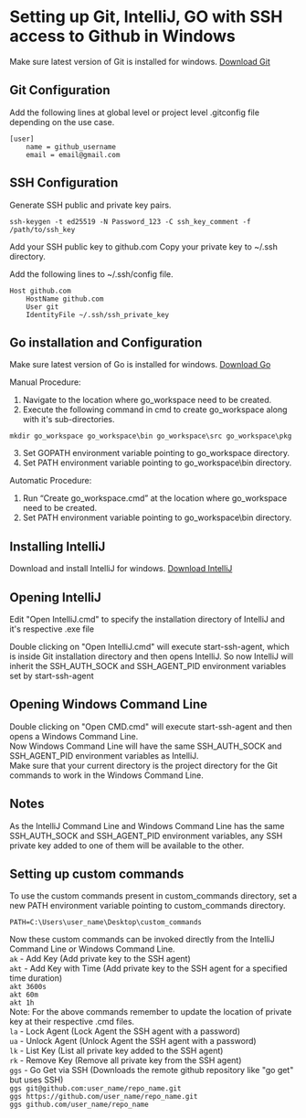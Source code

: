 # Setting up Git, IntelliJ, GO with SSH access to Github in Windows

Make sure latest version of Git is installed for windows. [Download Git](https://git-scm.com/downloads)

## Git Configuration
Add the following lines at global level or project level .gitconfig file depending on the use case.
```
[user]
	name = github_username
	email = email@gmail.com
```

## SSH Configuration
Generate SSH public and private key pairs.
```
ssh-keygen -t ed25519 -N Password_123 -C ssh_key_comment -f /path/to/ssh_key
```

Add your SSH public key to github.com
Copy your private key to ~/.ssh directory.

Add the following lines to ~/.ssh/config file.
```
Host github.com
	HostName github.com
	User git
	IdentityFile ~/.ssh/ssh_private_key
```

## Go installation and Configuration
Make sure latest version of Go is installed for windows. [Download Go](https://golang.org/dl/)

Manual Procedure:
1. Navigate to the location where go_workspace need to be created.
2. Execute the following command in cmd to create go_workspace along with it's sub-directories.
```
mkdir go_workspace go_workspace\bin go_workspace\src go_workspace\pkg
```
3. Set GOPATH environment variable pointing to go_workspace directory.
4. Set PATH environment variable pointing to go_workspace\bin directory.

Automatic Procedure:
1. Run “Create  go_workspace.cmd” at the location where go_workspace need to be created.
2. Set PATH environment variable pointing to go_workspace\bin directory.

## Installing IntelliJ
Download and install IntelliJ for windows. [Download IntelliJ](https://www.jetbrains.com/idea/)


## Opening IntelliJ
Edit "Open IntelliJ.cmd" to specify the installation directory of IntelliJ and it's respective .exe file

Double clicking on "Open IntelliJ.cmd" will execute start-ssh-agent, which is inside Git installation directory and then opens IntelliJ.
So now IntelliJ will inherit the SSH_AUTH_SOCK and SSH_AGENT_PID environment variables set by start-ssh-agent

## Opening Windows Command Line
Double clicking on "Open CMD.cmd" will execute start-ssh-agent and then opens a Windows Command Line.  
Now Windows Command Line will have the same SSH_AUTH_SOCK and SSH_AGENT_PID environment variables as IntelliJ.  
Make sure that your current directory is the project directory for the Git commands to work in the Windows Command Line.

## Notes
As the IntelliJ Command Line and Windows Command Line has the same SSH_AUTH_SOCK and SSH_AGENT_PID environment variables, any SSH private key added to one of them will be available to the other.


## Setting up custom commands
To use the custom commands present in custom_commands directory, set a new PATH environment variable pointing to custom_commands directory.
```
PATH=C:\Users\user_name\Desktop\custom_commands
```
Now these custom commands can be invoked directly from the IntelliJ Command Line or Windows Command Line.  
```ak``` - Add Key (Add private key to the SSH agent)  
```akt``` - Add Key with Time (Add private key to the SSH agent for a specified time duration)  
```akt 3600s```  
```akt 60m```  
```akt 1h```  
Note: For the above commands remember to update the location of private key at their respective .cmd files.  
```la``` - Lock Agent (Lock Agent the SSH agent with a password)  
```ua``` - Unlock Agent (Unlock Agent the SSH agent with a password)  
```lk``` - List Key (List all private key added to the SSH agent)  
```rk``` - Remove Key (Remove all private key from the SSH agent)  
```ggs``` - Go Get via SSH (Downloads the remote github repository like "go get" but uses SSH)  
```ggs git@github.com:user_name/repo_name.git```  
```ggs https://github.com/user_name/repo_name.git```  
```ggs github.com/user_name/repo_name```  

